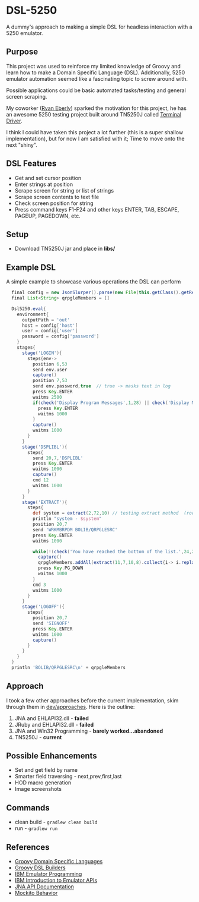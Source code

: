 # DSL-5250

A dummy's approach to making a simple DSL for headless interaction with a 5250 emulator.


## Purpose
This project was used to reinforce my limited knowledge of Groovy and learn how to make a Domain Specific Language (DSL).
Additionally, 5250 emulator automation seemed like a fascinating topic to screw around with.

Possible applications could be basic automated tasks/testing and general screen scraping.

My coworker ([Ryan Eberly](https://github.com/ryaneberly)) sparked the motivation for this project, he has an awesome 5250
testing project built around TN5250J called [Terminal Driver](https://github.com/terminaldriver/terminaldriver).

I think I could have taken this project a lot further (this is a super shallow implementation), but for now I am satisfied with it; Time to move onto the next "shiny".


## DSL Features
* Get and set cursor position
* Enter strings at position
* Scrape screen for string or list of strings
* Scrape screen contents to text file
* Check screen position for string
* Press command keys F1-F24 and other keys ENTER, TAB, ESCAPE, PAGEUP, PAGEDOWN, etc.


## Setup
* Download TN5250J jar and place in **libs/**


## Example DSL
A simple example to showcase various operations the DSL can perform
```groovy
  final config = new JsonSlurper().parse(new File(this.getClass().getResource('/config.json').toURI()))
  final List<String> qrpgleMembers = []

  Dsl5250.eval{
    environment{
      outputPath = 'out'
      host = config['host']
      user = config['user']
      password = config['password']
    }
    stages{
      stage('LOGIN'){
        steps{env->
          position 6,53
          send env.user
          capture()
          position 7,53
          send env.password,true  // true -> masks text in log
          press Key.ENTER
          waitms 2500
          if(check('Display Program Messages',1,28) || check('Display Messages',1,33)){
            press Key.ENTER
            waitms 1000
          }
          capture()
          waitms 1000
        }
      }
      stage('DSPLIBL'){
        steps{
          send 20,7,'DSPLIBL'
          press Key.ENTER
          waitms 1000
          capture()        
          cmd 12
          waitms 1000
        }
      }
      stage('EXTRACT'){
        steps{
          def system = extract(2,72,10) // testing extract method  (row, col, length)
          println "system - $system"
          position 20,7
          send 'WRKMBRPDM BOLIB/QRPGLESRC'
          press Key.ENTER
          waitms 1000

          while(!(check('You have reached the bottom of the list.',24,2))){
            capture()
            qrpgleMembers.addAll(extract(11,7,10,8).collect{i-> i.replaceAll('\\s','')}.findAll{i-> i.length() > 0})
            press Key.PG_DOWN
            waitms 1000
          }
          cmd 3
          waitms 1000
        }
      }
      stage('LOGOFF'){
        steps{
          position 20,7
          send 'SIGNOFF'
          press Key.ENTER
          waitms 1000
          capture()
        }
      }
    }
  }
  println 'BOLIB/QRPGLESRC\n' + qrpgleMembers
```


## Approach
I took a few other approaches before the current implementation, skim through them in [dev/approaches](dev/approaches). Here is the outline:
1. JNA and EHLAPI32.dll - **failed**
2. JRuby and EHLAPI32.dll - **failed**
3. JNA and Win32 Programming - **barely worked...abandoned**
4. TN5250J - **current**


## Possible Enhancements
* Set and get field by name
* Smarter field traversing - next,prev,first,last
* HOD macro generation
* Image screenshots


## Commands
* clean build - ```gradlew clean build```
* run - ```gradlew run```


## References
* [Groovy Domain Specific Languages](http://docs.groovy-lang.org/docs/latest/html/documentation/core-domain-specific-languages.html)
* [Groovy DSL Builders](https://medium.com/@musketyr/groovy-dsl-builders-1-the-concept-2d5a97fa0a51)
* [IBM Emulator Programming](https://www.ibm.com/support/knowledgecenter/SSEQ5Y_5.9.0/com.ibm.pcomm.doc/books/html/emulator_programming08.htm)
* [IBM Introduction to Emulator APIs](https://www.ibm.com/support/knowledgecenter/SSEQ5Y_6.0.0/com.ibm.pcomm.doc/books/html/emulator_programming06.htm)
* [JNA API Documentation](https://java-native-access.github.io/jna/4.2.1/overview-summary.html)
* [Mockito Behavior](https://www.baeldung.com/mockito-behavior)